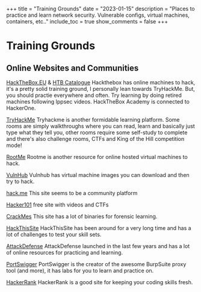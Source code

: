 +++
title = "Training Grounds"
date = "2023-01-15"
description = "Places to practice and learn network security. Vulnerable configs, virtual machines, containers, etc.."
include_toc = true
show_comments = false
+++
# Training Grounds

## Online Websites and Communities

[HackTheBox.EU](https://www.hackthebox.eu/) & [HTB Catalogue](https://academy.hackthebox.eu/catalogue)
Hackthebox has online machines to hack, it's a pretty solid training ground, I personally lean towards TryHackMe. But, you should practie everywhere and often. Try learning by doing retired machines following Ippsec videos.
HackTheBox Academy is connected to HackerOne.

[TryHackMe](https://tryhackme.com/)
Tryhackme is another formidable learning platform. Some rooms are simply walkthroughs where you can read, learn and basically just type what they tell you, other rooms require some self-study to complete and there's also challenge rooms, CTFs and King of the Hill competition mode!

[RootMe](https://www.root-me.org/)
Rootme is another resource for online hosted virtual machines to hack.

[VulnHub](https://www.vulnhub.com/)
Vulnhub has virtual machine images you can download and then try to hack.

[hack.me](https://hack.me/)
This site seems to be a community platform

[Hacker101](https://www.hacker101.com/)
free site with videos and CTFs

[CrackMes](https://crackmes.one/)
This site has a lot of binaries for forensic learning.

[HackThisSite](https://www.hackthissite.org/missions/basic/)
HackThisSite has been around for a very long time and has a lot of challenges to test your skill sets.

[AttackDefense](https://attackdefense.com/)
AttackDefense launched in the last few years and has a lot of online resources for practicing and learning.

[PortSwigger](https://portswigger.net/web-security/dashboard)
PortSwigger is the creator of the awesome BurpSuite proxy tool (and more), it has labs for you to learn and practice on.

[HackerRank](https://www.hackerrank.com)
HackerRank is a good site for keeping your coding skills fresh.